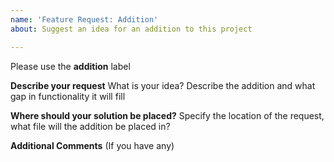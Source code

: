 ```yaml
---
name: 'Feature Request: Addition'
about: Suggest an idea for an addition to this project

---
```


Please use the __addition__ label

**Describe your request**
What is your idea? Describe the addition and what gap in functionality it will fill

**Where should your solution be placed?**
Specify the location of the request, what file will the addition be placed in?

**Additional Comments**
(If you have any)
